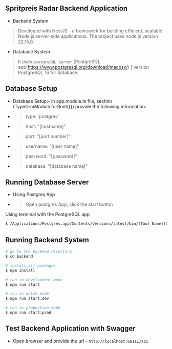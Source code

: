 ## Spritpreis Radar Backend Application

+ Backend System

> Developed with NestJS - a framework for building efficient, scalable Node.js server-side applications.
> The project uses node.js version 22.15.0.

+ Database System

> It uses `postgreSQL Server` [PostgreSQL app(https://www.postgresql.org/download/macosx/) ] version PostgreSQL 16 for database.

## Database Setup

+ Database Setup:- in app.module.ts file, section (TypeOrmModule.forRoot({})  provide the following information:
+ > type: 'postgres'
+ > host: "[hostname]"
+ > port: "[port number]"
+ > username: "[user name]"
+ > password: "[password]"
+ > database: "[database name]"

## Running Database Server

+ Using Postgres App
+ > Open postgres App, click the start button

Using terminal with the PostgreSQL app

```bash
$ /Applications/Postgres.app/Contents/Versions/latest/bin/[Tool Name][Options and/or Arguments]
```

## Running Backend System

```bash
# go to the backend directory
$ cd backend

# install all packages
$ npm install

# run in development mode
$ npm run start

# run in watch mode
$ npm run start:dev

# run in production mode
$ npm run start:prod
```

## Test Backend Application with Swagger

+ Open browser and provide the url - `http://localhost:60111/api`
